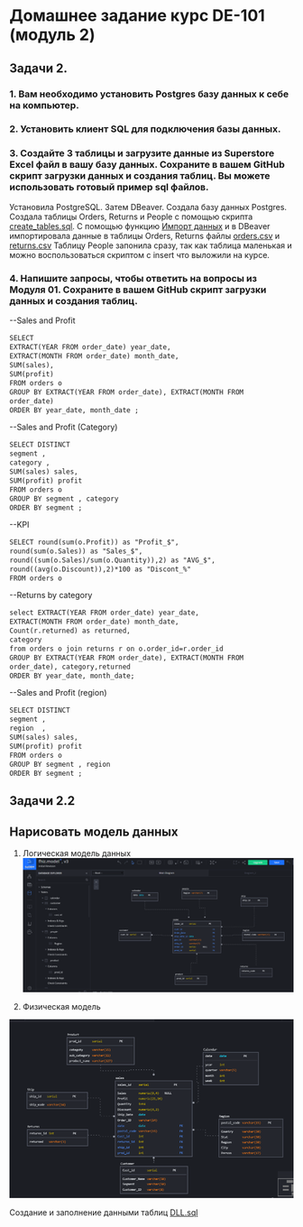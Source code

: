 # Домашнее задание курс DE-101 (модуль 2)

## Задачи 2.

### 1. Вам необходимо установить Postgres базу данных к себе на компьютер. 

### 2. Установить клиент SQL для подключения базы данных.

### 3. Создайте 3 таблицы и загрузите данные из Superstore Excel файл в вашу базу данных. Сохраните в вашем GitHub скрипт загрузки данных и создания таблиц. Вы можете использовать готовый пример sql файлов.

Установила PostgreSQL. Затем DBeaver. Создала базу данных Postgres. 
Создала таблицы Orders, Returns и People с помощью скрипта [create_tables.sql](https://github.com/ennsyuliya/DE-101/blob/hw/module%2002/create_tables.sql "more info"). C помощью функцию [Импорт данных](https://docs.github.com/en/github/writing-on-github "more info") и в DBeaver импортировала данные в таблицы Orders, Returns файлы [orders.csv](https://docs.github.com/en/github/writing-on-github "more info") и [returns.csv](https://docs.github.com/en/github/writing-on-github "more info") Таблицу People запонила сразу, так как таблица маленькая и можно воспользоваться  скриптом с insert что выложили на курсе.

### 4. Напишите запросы, чтобы ответить на вопросы из Модуля 01. Сохраните в вашем GitHub скрипт загрузки данных и создания таблиц.


--Sales and Profit 

    SELECT
    EXTRACT(YEAR FROM order_date) year_date,
    EXTRACT(MONTH FROM order_date) month_date,
    SUM(sales),
    SUM(profit)
    FROM orders o 
    GROUP BY EXTRACT(YEAR FROM order_date), EXTRACT(MONTH FROM 
    order_date)
    ORDER BY year_date, month_date ;


--Sales and Profit (Category)

    SELECT DISTINCT 
	segment ,
	category ,
	SUM(sales) sales,
	SUM(profit) profit
    FROM orders o
    GROUP BY segment , category  
    ORDER BY segment ; 


--KPI

    SELECT round(sum(o.Profit)) as "Profit_$",
    round(sum(o.Sales)) as "Sales_$",
    round((sum(o.Sales)/sum(o.Quantity)),2) as "AVG_$",
    round((avg(o.Discount)),2)*100 as "Discont_%"
    FROM orders o

--Returns by category

    select EXTRACT(YEAR FROM order_date) year_date,
	EXTRACT(MONTH FROM order_date) month_date,
    Count(r.returned) as returned,
    category
    from orders o join returns r on o.order_id=r.order_id 
    GROUP BY EXTRACT(YEAR FROM order_date), EXTRACT(MONTH FROM order_date), category,returned
    ORDER BY year_date, month_date;

 --Sales and Profit (region)

    SELECT DISTINCT 
	segment ,
	region  ,
	SUM(sales) sales,
	SUM(profit) profit
    FROM orders o
    GROUP BY segment , region 
    ORDER BY segment ; 

## Задачи 2.2


## Нарисовать модель данных
1. Логическая модель данных
![alt text](https://github.com/ennsyuliya/DE-101/blob/hw/module%2002/Логическая.png?raw=true)
    



2. Физическая модель

![alt text](https://github.com/ennsyuliya/DE-101/blob/hw/module%2002/Физическая.png?raw=true)

Создание и заполнение данными таблиц [DLL.sql](https://docs.github.com/en/github/writing-on-github "more info")




